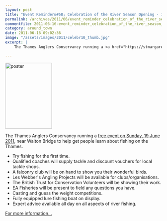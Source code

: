 ```yaml
---
layout: post
title: "Event Reminder&#58; Celebration of the River Season Opening - 19 June 2011"
permalink: /archives/2011/06/event_reminder_celebration_of_the_river_season_ope.html
commentfile: 2011-06-16-event_reminder_celebration_of_the_river_season_ope
category: around_town
date: 2011-06-16 09:02:36
image: "/assets/images/2011/celebr10_thumb.jpg"
excerpt: |
    The Thames Anglers Conservancy running a <a href="https://stmargarets.london/event/event/200705142801,">free event on Sunday, 19 June 2011</a> near Walton Bridge to help get people learn about fishing on the Thames.    

---
```


<a href="/assets/images/2011/celebr10.jpg" title="See larger version of - poster"><img src="/assets/images/2011/celebr10_thumb.jpg" width="150" height="211" alt="poster" class="photo right" /></a>

The Thames Anglers Conservancy running a [free event on Sunday, 19 June 2011](/event/event/200705142801), near Walton Bridge to help get people learn about fishing on the Thames.

-   Try fishing for the first time.
-   Qualified coaches will supply tackle and discount vouchers for local tackle shops.
-   A falconry club will be on hand to show you their wonderful birds.
-   Les Webber's Angling Projects will be available for clubs/organisations.
-   The British Trust for Conservation Volunteers will be showing their work.
-   EA Fisheries will be present to field any questions you have.
-   Casting and guess the weight competitions.
-   Fully equipped lure fishing boat on display.
-   Expert advice available all day on all aspects of river fishing.

[For more information...](http://www.rivertac.org/site/?page_id=62)
